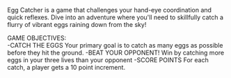 Egg Catcher is a game that challenges your hand-eye coordination and quick reflexes. Dive into an adventure where you'll need to skillfully catch a flurry of vibrant eggs raining down from the sky!

GAME OBJECTIVES:
<br>
-CATCH THE EGGS
Your primary goal is to catch as many eggs as possible before they hit the ground.
-BEAT YOUR OPPONENT!
Win by catching more eggs in your three lives than your opponent
-SCORE POINTS
For each catch, a player gets a 10 point increment.
